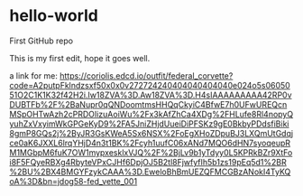 # hello-world
First GitHub repo

This is my first edit, hope it goes well.

a link for me: https://coriolis.edcd.io/outfit/federal_corvette?code=A2putpFklndzsxf50x0x0v272724240404040404040e024o5s0605051O2C1K1K32f42H2i.Iw18ZVA%3D.Aw18ZVA%3D.H4sIAAAAAAAAA42RP0vDUBTFb%2F%2BaNupr0qQNDoomtmsHHQqCkyiC4BfwE7h0UFwUREQcnMSpOHTwAzh2cPRDOIizuAoiWu%2Fx3kAfZhCa4XDg%2FHLufe8Rl4nopyQyuhZxVxyimWkGPGeKyD9%2FA5JniZHjdUueiDiPFSKz9gE0BkbyPDdsfiBiki8gmP8GQs2j%2ByJR3GsKWeA5Sx6NSX%2FoEgXHoZDpuBJ3LXQmUtGdqjce0aK6JXXL6lrqYHjD4n3t1BK%2Fcyh1uufC06xANd7MQO6dHN7syoqeupRM1MGbpM6fuK7OW1mypxesklxVJQ%2F%2BjLv9b1yTdyy0L5KPRkBZr9XtFoi8F5FQyeRBXg4RbyteVPxCJHf6DpjOJ5B2tl8FjwfyfIh5b1zs19pEq5d1%2BR%2BU%2BX4BMGYFzykCAAA%3D.EweloBhBmUEZQFMCGBzANokI4TyKQoA%3D&bn=jdog58-fed_vette_001
